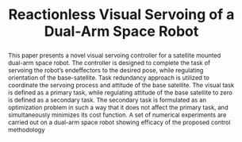 ---
layout: project-page-new
title: "Reactionless Visual Servoing of a Dual-Arm Space Robot"
authors:
  - name: A. H. Abdul Hafez
    sup: #
  - name: V. V. Anurag
    sup: #
  - name: S. V. Shah
    sup: #
  - name: K. Madhava Krishna
    sup: #
  - name: C.V. Jawahar
    sup: #
affiliations:
  - name: IIIT Hyderabad, India
    link: https://robotics.iiit.ac.in
    sup: #
permalink: publications/2014/Hafez_Reactionless-Visual
abstract: "This paper presents a novel visual servoing controller for a satellite mounted dual-arm space robot. The controller is designed to complete the task of servoing the robot’s endeffectors to the desired pose, while regulating orientation of the base-satellite. Task redundancy approach is utilized to coordinate the servoing process and attitude of the base satellite. The visual task is defined as a primary task, while regulating attitude of the base satellite to zero is defined as a secondary task. The secondary task is formulated as an optimization problem in such a way that it does not affect the primary task, and simultaneously minimizes its cost function. A set of
numerical experiments are carried out on a dual-arm space robot showing efficacy of the proposed control methodology"
paper: https://robotics.iiit.ac.in/uploads/Main/Publications/Anurag_etal_ICRA_14_accepted.pdf
# iframe: https://www.youtube.com/embed/jhjskX4FQwA

---